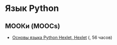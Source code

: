 # Язык Python

## МООКи (MOOCs)

* [Основы языка Python Hexlet, Hexlet](https://ru.hexlet.io/courses/python-basics) (, 56 часов)

